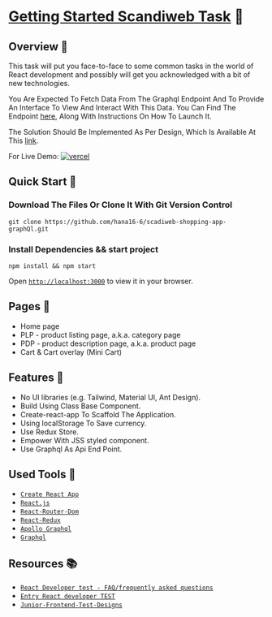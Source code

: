 # [Getting Started Scandiweb Task][live-demo] 🌠

## Overview 👀

This task will put you face-to-face to some common tasks in the world of React development and possibly will get you acknowledged with a bit of new technologies.

You Are Expected To Fetch Data From The Graphql Endpoint And To Provide An Interface To View And Interact With This Data. You Can Find The Endpoint [here](https://github.com/scandiweb/junior-react-endpoint), Along With Instructions On How To Launch It.

The Solution Should Be Implemented As Per Design, Which Is Available At This [link](<https://www.figma.com/file/MSyCAqVy1UgNap0pvqH6H3/Junior-Frontend-Test-Designs-(Public)?node-id=150%3A1168>).

For Live Demo: [![vercel](https://img.shields.io/badge/-vercel-05122A?style=plastic&logo=vercel)][live-demo]

## Quick Start 🚀

### Download The Files Or Clone It With Git Version Control

```shell
git clone https://github.com/hana16-6/scadiweb-shopping-app-graphQl.git
```

### Install Dependencies && start project

```shell
npm install && npm start
```

Open [`http://localhost:3000`](http://localhost:3000) to view it in your browser.

## Pages 📃

- Home page
- PLP - product listing page, a.k.a. category page
- PDP - product description page, a.k.a. product page
- Cart & Cart overlay (Mini Cart)

## Features 💬

- No UI libraries (e.g. Tailwind, Material UI, Ant Design).
- Build Using Class Base Component.
- Create-react-app To Scaffold The Application.
- Using localStorage To Save currency.
- Use Redux Store.
- Empower With JSS styled component.
- Use Graphql As Api End Point.

## Used Tools 🧰

- [`Create React App`](https://github.com/facebook/create-react-app)
- [`React.js`](https://reactjs.org/)
- [`React-Router-Dom`](https://reactrouter.com/docs/en/v6/getting-started/tutorial)
- [`React-Redux`](https://react-redux.js.org/)
- [`Apollo Graphql`](https://www.apollographql.com/docs/)
- [`Graphql`](https://graphql.org/)

## Resources 📚

- [`React Developer test - FAQ/frequently asked questions`](https://www.notion.so/00e72f0844a344dda28e19855d2fc34a?v=6f8d862cadc142cd9cb459fe721699ba)
- [`Entry React developer TEST`](https://www.notion.so/Entry-React-developer-TEST-39f601f8aa3f48ac88c4a8fefda304c1)
- [`Junior-Frontend-Test-Designs`](<https://www.figma.com/file/MSyCAqVy1UgNap0pvqH6H3/Junior-Frontend-Test-Designs-(Public)?node-id=150%3A1168>)

[live-demo]: https://scadiweb-shopping-app-graph-ql-bqmb.vercel.app/all/
